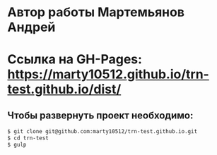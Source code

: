 # Автор работы Мартемьянов Андрей
# Ссылка на GH-Pages: https://marty10512.github.io/trn-test.github.io/dist/

##  Чтобы развернуть проект необходимо:
```sh
$ git clone git@github.com:marty10512/trn-test.github.io.git
$ cd trn-test
$ gulp
```